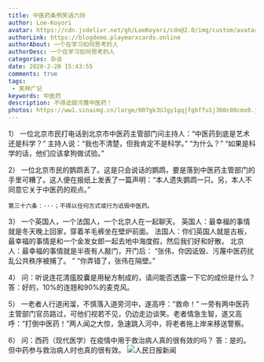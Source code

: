 ```yaml
---
title: 中医药条例笑话六则
author: Loe-Koyori
avatar: https://cdn.jsdelivr.net/gh/LoeKoyori/cdn@2.0/img/custom/avatar.png
authorLink: https://blogdemo.playmarxcards.online
authorAbout: 一个在学习如何思考的人
authorDesc: 一个在学习如何思考的人
categories: 杂谈
date: 2020-2-20 15:43:55
comments: true
tags: 
 - 笑林广记
keywords: 中医药
description: 不得诋毁污蔑中医药！
photos: https://ww1.sinaimg.cn/large/007gk3UJgy1gqjfgbffu1j308c08cmx0.jpg
---
```


1） 
一位北京市民打电话到北京市中医药主管部门问主持人：“中医药到底是艺术还是科学？” 
主持人说：“我也不清楚，但我肯定不是科学。” 
“为什么？” 
“如果是科学的话，他们应该拿狗做试验。” 

2） 
一位北京市民的鹦鹉丢了。这是只会说话的鹦鹉，要是落到中医药主管部门的手里可糟了。这人便在报纸上发表了一篇声明：“本人遗失鹦鹉一只。另，本人不同意它关于中医药的观点。” 

```《北京市中医药条例（草案公开征求意见稿）》
第三十六条：···；不得以任何方式或行为诋毁中医药。
```

3） 
一个英国人，一个法国人，一个北京人在一起聊天。 
英国人：最幸福的事情就是冬天晚上回家，穿着羊毛裤坐在壁炉前面。 
法国人：你们英国人就是古板，最幸福的事情是和一个金发女郎一起去地中海度假，然后我们好和好散。 
北京人：最幸福的事情就是半夜有人敲门，开门后：
“张伟，你因诋毁、污蔑中医药扰乱公共秩序被捕了。 ”
“你弄错了，张伟在隔壁。”

4）
问：听说连花清瘟胶囊是用秘方制成的，请问能否透露一下它的成份是什么？ 
答：好的，10%的连翘和90%的麦克风。 

5）
一老者人行道闲溜，不慎落入道旁河中，遂高呼：“救命！”
一旁有两中医药主管部门官员路过，可他们视若不见，仍边走边谈笑。老者情急生智，遂又高呼：“打倒中医药！”两人闻之大惊，急速跳入河中，将老者拖上岸来移送警察。

6）
问：西药（现代医学）在疫情中用于救治病人真的很有效的吗？
答：是的。但中药参与救治病人时也真的很有效。
![人民日报新闻](http://ww1.sinaimg.cn/large/007gk3UJgy1gqjfc60ddjj30ec0kd129.jpg)

